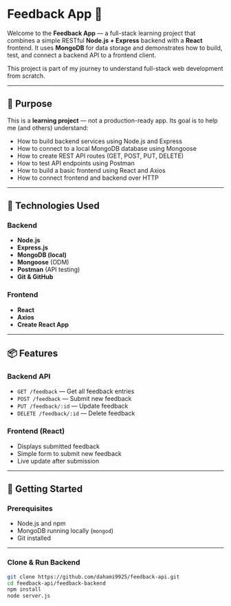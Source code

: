 # Feedback App 📝

Welcome to the **Feedback App** — a full-stack learning project that combines a simple RESTful **Node.js + Express** backend with a **React** frontend. It uses **MongoDB** for data storage and demonstrates how to build, test, and connect a backend API to a frontend client.

This project is part of my journey to understand full-stack web development from scratch.

---

## 🎯 Purpose

This is a **learning project** — not a production-ready app. Its goal is to help me (and others) understand:

- How to build backend services using Node.js and Express
- How to connect to a local MongoDB database using Mongoose
- How to create REST API routes (GET, POST, PUT, DELETE)
- How to test API endpoints using Postman
- How to build a basic frontend using React and Axios
- How to connect frontend and backend over HTTP

---

## 🔧 Technologies Used

### Backend
- **Node.js**
- **Express.js**
- **MongoDB (local)**
- **Mongoose** (ODM)
- **Postman** (API testing)
- **Git & GitHub**

### Frontend
- **React**
- **Axios**
- **Create React App**

---

## 📦 Features

### Backend API
- `GET /feedback` — Get all feedback entries
- `POST /feedback` — Submit new feedback
- `PUT /feedback/:id` — Update feedback
- `DELETE /feedback/:id` — Delete feedback

### Frontend (React)
- Displays submitted feedback
- Simple form to submit new feedback
- Live update after submission

---

## 🚀 Getting Started

### Prerequisites
- Node.js and npm
- MongoDB running locally (`mongod`)
- Git installed

---

### Clone & Run Backend

```bash
git clone https://github.com/dahami9925/feedback-api.git
cd feedback-api/feedback-backend
npm install
node server.js